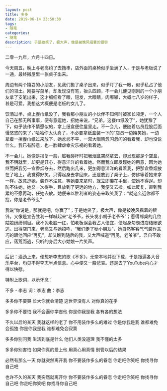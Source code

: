 ```yaml
---
layout: post
title: 多多
date: 2019-06-14 23:50:30
tags:
- 随笔
categories:
- 随笔
description: 于是她笑了，极大声，像是被晚风摇着的银铃
---
```


二零一九年，六月十四日。

今天周五，晚上与老高约了去撸串，店外面的桌椅似乎坐满了人，于是与老板说了一通，最终搬屋里一张桌子出来。

周边有两个嬉耍的小朋友，见我们搬了桌子出来，似乎盯了我一眼，似乎私占了他们的领土。刚要写菜单，却发现没有笔，抬头四顾，不一会儿便见刚刚的一个小朋友拿了支笔出来，这才细细看了眼，短发，大眼睛，肉嘟嘟，大概七八岁的样子，甚是可爱。我想这大概便是老板的女儿了。

饮酒过半，桌上餐巾纸没了，我看那小朋友的小伙伴不知何时被家长领走，一个人自己在那无所事事，便有意逗她，招她来说，“兄弟，这餐巾纸没了”，她犹豫了下，似乎装作不情愿似的，拿上纸盒便往屋里走。不一会儿，便随着店员屁股后面慢悠悠的来了，”哈哈你太认真了，不必要拿纸盒装一下的”店员一边嬉笑她，一边拿着一摞餐巾纸过来放下，她忿忿不平，一双大眼睛忽闪忽闪的看着我，却也没说什么。我已有醉意，也一脸肆虐幸灾乐祸的看着她。

不一会儿，她像是报复一般，趁我碰杯时把我烟盒突然拿去，却发现那是个空盒，我不明就里，却更是开心，得意洋洋的看着她。然而我立即发现她的用意，因为她继而把我另一盒香烟夺去，然后跑出几米，更加得意洋洋的看着我，把那盒香烟放在了地上，我觉得好笑。只得起身去拿回来，还是放到了桌子上，仿佛等着她来拿一样。故意逗她，装作不注意，等她要来拿时，就立即攥在手里，使她不得逞。却防不住她，她又一次得手，且放到了更远的地方，我便又去捡。如此反复，直到我累的不愿再动，任她去放。她便来以胜利者的姿态来取笑我了：“就这么近你都不捡，你是老爷爷么”

我说“你说是，那就是吧，你赢了”；于是她笑了，极大声，像是被晚风摇着的银铃。又像是宣告胜利一样喊起来“老爷爷，长头发小胡子老爷爷”；惹得邻桌的几位姑娘纷纷侧目。我不免老脸一红，怕老板误会我占人便宜，便起身匆匆进店结账欲逃。出得店门来，老高又与她招呼，“我们走了呦小朋友”，她自然客客气气装作乖巧的跟他回应“再见”，却又瞧到随后的我，又大声喊道“再见，老爷爷”。吾自不敢应，落荒而逃，只听的身后大小姑娘一片笑声。


---

后记：酒劲上来，便想听李志的歌《不多》，无奈本地并没下载，于是搜遍各大音乐平台，均见不得李志半点信息。心中便又一股悲哀。还是去了YouTube内心才得以快慰。

特附上歌词，以示怀念：

不多 - 李志
词：李志    曲：李志

多多你不要哭
长大你就会清楚
这世界没有人
对你真的在乎

多多你不要怕
我不会逼你学吉他
你是你我是我
各有各的想法

不久以后的某天
我就这样的老了
你不用装作多么的难过
你是你我是我
谁都难免会孤独
你是你我是我
谁都难免会寂寞

多多你别问我
生活到底是什么
他们人类没道理
我不懂的太多

多多你别害怕
如果你真的爱上他
用真心用真情
别管以后的结果




必然有那么一天
你就突然离开我
你不要装作多么的眷恋
你走吧你笑吧
你找寻你自己吧

也许不久的某天
我突然就离开你
你不要装作多么的眷恋
你走吧你笑吧
你找寻你自己吧
你走吧你笑吧
你找寻你自己吧 